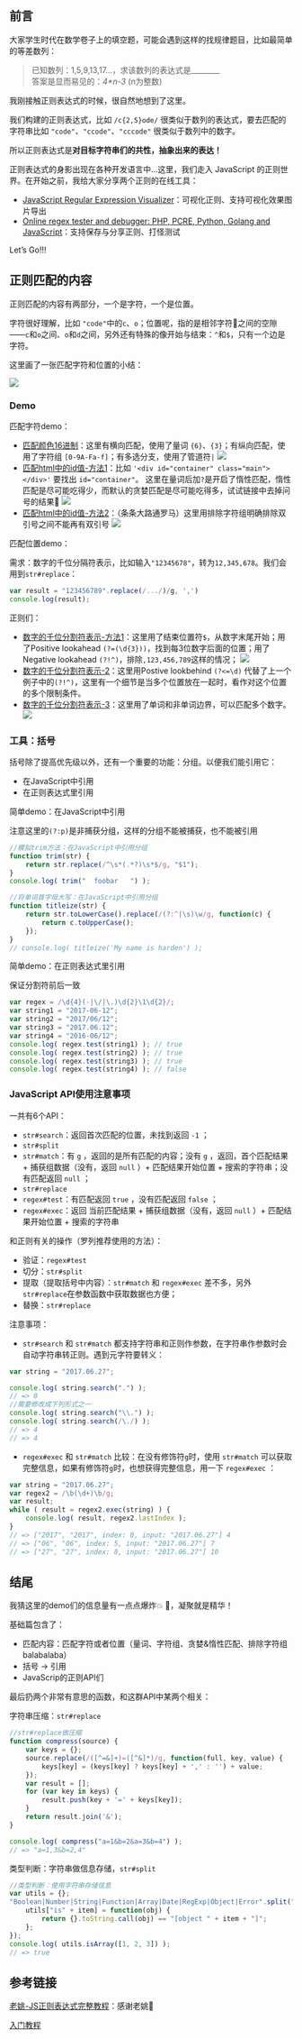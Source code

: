 
## 前言
大家学生时代在数学卷子上的填空题，可能会遇到这样的找规律题目，比如最简单的等差数列：
> 已知数列：1,5,9,13,17…，求该数列的表达式是________  
答案是显而易见的：_4*n-3_ (n为整数)

我刚接触正则表达式的时候，很自然地想到了这里。

我们构建的正则表达式，比如 `/c{2,5}ode/` 很类似于数列的表达式，要去匹配的字符串比如 `"code"`、`"ccode"`、`"cccode"` 很类似于数列中的数字。

所以正则表达式是**对目标字符串们的共性，抽象出来的表达！**

正则表达式的身影出现在各种开发语言中…这里，我们走入 JavaScript 的正则世界。在开始之前，我给大家分享两个正则的在线工具：

- [JavaScript Regular Expression Visualizer](https://jex.im/regulex/)：可视化正则、支持可视化效果图片导出
- [Online regex tester and debugger: PHP, PCRE, Python, Golang and JavaScript](https://regex101.com/)：支持保存与分享正则、打怪测试

Let’s Go!!!

## 正则匹配的内容
正则匹配的内容有两部分，一个是字符，一个是位置。

字符很好理解，比如 `"code"`中的`c`、`o`；位置呢，指的是相邻字符之间的空隙——`c`和`o`之间、`o`和`d`之间，另外还有特殊的像开始与结束：`^`和`$`，只有一个边是字符。

这里画了一张匹配字符和位置的小结：

![](https://user-gold-cdn.xitu.io/2019/10/13/16dc5c8e49650cb2?w=2218&h=1338&f=png&s=322957)

### Demo
匹配字符demo：
- [匹配颜色16进制](https://regex101.com/r/UPCU5x/2)：这里有横向匹配，使用了量词 `{6}`、`{3}`；有纵向匹配，使用了字符组 `[0-9A-Fa-f]`；有多选分支，使用了管道符`|`
![](https://user-gold-cdn.xitu.io/2019/10/13/16dc5c9388ad7100?w=848&h=884&f=png&s=75484)
- [匹配html中的id值-方法1](https://regex101.com/r/xdQylO/1)：比如 `'<div id="container" class="main"></div>'` 要找出 `id="container"`。
	这里在量词后加`?`是开启了惰性匹配，惰性匹配是尽可能吃得少，而默认的贪婪匹配是尽可能吃得多，试试链接中去掉问号的结果👀
![](https://user-gold-cdn.xitu.io/2019/10/13/16dc5c98e6b56ee5?w=880&h=248&f=png&s=35385)
- [匹配html中的id值-方法2](https://regex101.com/r/jMg14n/1)：（条条大路通罗马）这里用排除字符组明确排除双引号之间不能再有双引号
![](https://user-gold-cdn.xitu.io/2019/10/13/16dc5c9d97635969?w=644&h=314&f=png&s=31190)

匹配位置demo：

需求：数字的千位分隔符表示，比如输入`"12345678"`，转为`12,345,678`。我们会用到`str#replace`：
```javascript
var result = "123456789".replace(/.../)/g, ',')
console.log(result);
```
正则们：
- [数字的千位分割符表示-方法1](https://regex101.com/r/GHFQbn/1)：这里用了结束位置符`$`，从数字末尾开始；用了Positive lookahead `(?=(\d{3}))`，找到每3位数字后面的位置；用了Negative lookahead `(?!^)`，排除`,123,456,789`这样的情况；
![](https://user-gold-cdn.xitu.io/2019/10/13/16dc5cab57ca0216?w=900&h=458&f=png&s=59646)
- [数字的千位分割符表示-2](https://regex101.com/r/aYc5xb/1/)：这里用Postive lookbehind `(?<=\d)` 代替了上一个例子中的`(?!^)`，这里有一个细节是当多个位置放在一起时，看作对这个位置的多个限制条件。
- [数字的千位分割符表示-3](https://regex101.com/r/mJs5iR/1/)：这里用了单词和非单词边界，可以匹配多个数字。
![](https://user-gold-cdn.xitu.io/2019/10/13/16dc5cb3cf900875?w=1136&h=458&f=png&s=64445)

### 工具：括号
括号除了提高优先级以外，还有一个重要的功能：分组。以便我们能引用它：
- 在JavaScript中引用
- 在正则表达式里引用

简单demo：在JavaScript中引用

注意这里的`(?:p)`是非捕获分组，这样的分组不能被捕获，也不能被引用
```javascript
//模拟trim方法：在JavaScript中引用分组
function trim(str) {
	return str.replace(/^\s*(.*?)\s*$/g, "$1");
}
console.log( trim("  foobar   ") );

//将单词首字母大写：在JavaScript中引用分组
function titleize(str) {
	return str.toLowerCase().replace(/(?:^|\s)\w/g, function(c) {
		return c.toUpperCase();
	});
}
// console.log( titleize('My name is harden') );
```

简单demo：在正则表达式里引用

保证分割符前后一致
```javascript
var regex = /\d{4}(-|\/|\.)\d{2}\1\d{2}/;
var string1 = "2017-06-12";
var string2 = "2017/06/12";
var string3 = "2017.06.12";
var string4 = "2016-06/12";
console.log( regex.test(string1) ); // true
console.log( regex.test(string2) ); // true
console.log( regex.test(string3) ); // true
console.log( regex.test(string4) ); // false
```


### JavaScript API使用注意事项

一共有6个API：
- `str#search`：返回首次匹配的位置，未找到返回 `-1` ；
- `str#split`
- `str#match`：有 `g` ，返回的是所有匹配的内容；没有 `g` ，返回，首个匹配结果 + 捕获组数据（没有，返回 `null` ）+ 匹配结果开始位置 + 搜索的字符串；没有匹配返回 `null` ；
- `str#replace`
- `regex#test`：有匹配返回 `true` ，没有匹配返回 `false` ；
- `regex#exec`：返回 当前匹配结果 + 捕获组数据（没有，返回 `null` ）+ 匹配结果开始位置 + 搜索的字符串

和正则有关的操作（罗列推荐使用的方法）：
- 验证：`regex#test`
- 切分：`str#split`
- 提取（提取括号中内容）：`str#match` 和 `regex#exec` 差不多，另外`str#replace`在参数函数中获取数据也方便；
- 替换：`str#replace`

注意事项：
- `str#search` 和 `str#match` 都支持字符串和正则作参数，在字符串作参数时会自动字符串转正则。遇到元字符要转义：
```javascript
var string = "2017.06.27";

console.log( string.search(".") );
// => 0
//需要修改成下列形式之一
console.log( string.search("\\.") );
console.log( string.search(/\./) );
// => 4
// => 4
```
- `regex#exec` 和 `str#match` 比较：在没有修饰符`g`时，使用 `str#match` 可以获取完整信息，如果有修饰符`g`时，也想获得完整信息，用一下 `regex#exec` ：
```javascript
var string = "2017.06.27";
var regex2 = /\b(\d+)\b/g;
var result;
while ( result = regex2.exec(string) ) {
	console.log( result, regex2.lastIndex );
}
// => ["2017", "2017", index: 0, input: "2017.06.27"] 4
// => ["06", "06", index: 5, input: "2017.06.27"] 7
// => ["27", "27", index: 8, input: "2017.06.27"] 10
```

## 结尾
我猜这里的demo们的信息量有一点点爆炸💥 👀，凝聚就是精华！


基础篇包含了：
- 匹配内容：匹配字符或者位置（量词、字符组、贪婪&惰性匹配、排除字符组 balabalaba）
- 括号 -> 引用
- JavaScrip的正则API们

最后扔两个非常有意思的函数，和这群API中某两个相关：

字符串压缩：`str#replace`
```javascript
//str#replace做压缩
function compress(source) {
	var keys = {};
	source.replace(/([^=&]+)=([^&]*)/g, function(full, key, value) {
		keys[key] = (keys[key] ? keys[key] + ',' : '') + value;
	});
	var result = [];
	for (var key in keys) {
		result.push(key + '=' + keys[key]);
	}
	return result.join('&');
}

console.log( compress("a=1&b=2&a=3&b=4") );
// => "a=1,3&b=2,4"
```


类型判断：字符串做信息存储，`str#split`
```javascript
//类型判断：使用字符串存储信息
var utils = {};
"Boolean|Number|String|Function|Array|Date|RegExp|Object|Error".split("|").forEach(function(item) {
	utils["is" + item] = function(obj) {
		return {}.toString.call(obj) == "[object " + item + "]";
	};
});
console.log( utils.isArray([1, 2, 3]) );
// => true
```


## 参考链接
[老姚-JS正则表达式完整教程](https://juejin.im/post/6844903487155732494)：感谢老姚🙏

[入门教程](https://medium.com/@mwarfa/regex-tutorial-beginners-guide-to-regular-expressions-using-javascript-1593babb4bf8)


